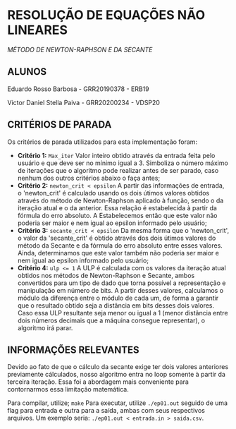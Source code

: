 # RESOLUÇÃO DE EQUAÇÕES NÃO LINEARES
*MÉTODO DE NEWTON-RAPHSON E DA SECANTE*

## ALUNOS

Eduardo Rosso Barbosa - GRR20190378 - ERB19

Victor Daniel Stella Paiva - GRR20200234 - VDSP20

## CRITÉRIOS DE PARADA

Os critérios de parada utilizados para esta implementação foram:

* **Critério 1:** `Max_iter` 
Valor inteiro obtido através da entrada feita pelo usuário e que deve ser no mínimo igual a 3. Simboliza o número máximo de iterações que o algoritmo pode realizar antes de ser parado, caso nenhum dos outros critérios abaixo o faça antes;
* **Critério 2:** `newton_crit < epsilon`
A partir das informações de entrada, o 'newton_crit' é calculado usando os dois útimos valores obtidos através do método de Newton-Raphson aplicado à função, sendo o da iteração atual e o da anterior. Essa relação é estabelecida à partir da fórmula do erro absoluto. A Estabelecemos então que este valor não poderia ser maior e nem igual ao epsilon informado pelo usuário;
* **Critério 3:** `secante_crit < epsilon`
Da mesma forma que o 'newton_crit', o valor da 'secante_crit' é obtido através dos dois útimos valores do método da Secante e da fórmula do erro absoluto entre esses valores. Ainda, determinamos que este valor também não poderia ser maior e nem igual ao epsilon informado pelo usuário;
* **Critério 4:** `ulp <= 1` 
A ULP é calculada com os valores da iteração atual obtidos nos métodos de Newton-Raphson e Secante, ambos convertidos para um tipo de dado que torna possível a representação e manipulação em número de bits. A partir desses valores, calculamos o módulo da diferença entre o módulo de cada um, de forma a garantir que o resultado obtido seja a distância em bits desses dois valores. Caso essa ULP resultante seja menor ou igual a 1 (menor distância entre dois números decimais que a máquina consegue representar), o algoritmo irá parar.

## INFORMAÇÕES RELEVANTES

Devido ao fato de que o cálculo da secante exige ter dois valores anteriores previamente cálculados, nosso algoritmo entra no loop somente à partir da terceira iteração. Essa foi a abordagem mais conveniente para contornarmos essa limitação matemática.

Para compilar, utilize; `make`
Para executar, utilize `./ep01.out` seguido de uma flag para entrada e outra para a saída, ambas com seus respectivos arquivos. Um exemplo seria: `./ep01.out < entrada.in > saida.csv`.
